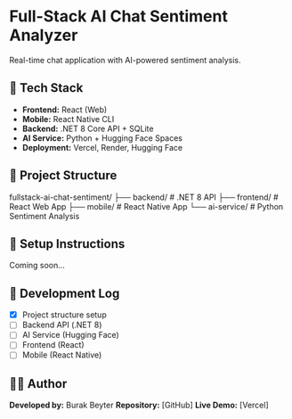# Full-Stack AI Chat Sentiment Analyzer

Real-time chat application with AI-powered sentiment analysis.

## 🚀 Tech Stack

- **Frontend:** React (Web)
- **Mobile:** React Native CLI
- **Backend:** .NET 8 Core API + SQLite
- **AI Service:** Python + Hugging Face Spaces
- **Deployment:** Vercel, Render, Hugging Face

## 📁 Project Structure
fullstack-ai-chat-sentiment/
├── backend/         # .NET 8 API
├── frontend/        # React Web App
├── mobile/          # React Native App
└── ai-service/      # Python Sentiment Analysis

## 🔧 Setup Instructions

Coming soon...

## 📝 Development Log

- [x] Project structure setup
- [ ] Backend API (.NET 8)
- [ ] AI Service (Hugging Face)
- [ ] Frontend (React)
- [ ] Mobile (React Native)

## 👨‍💻 Author

**Developed by:** Burak Beyter
**Repository:** [GitHub]
**Live Demo:** [Vercel]